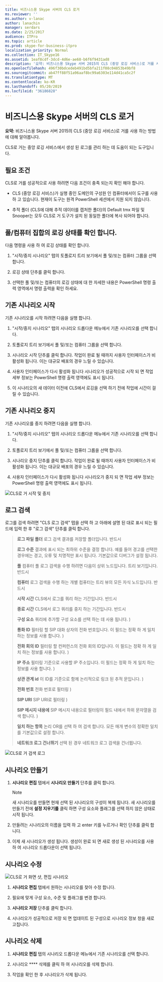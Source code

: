 ```yaml
---
title: 비즈니스용 Skype 서버의 CLS 로거
ms.reviewer: ''
ms.author: v-lanac
author: lanachin
manager: serdars
ms.date: 2/25/2017
audience: ITPro
ms.topic: article
ms.prod: skype-for-business-itpro
localization_priority: Normal
ms.collection: IT_Skype16
ms.assetid: 1eaf8cdf-3dcd-4d6e-ae68-b6f6f9431ad8
description: '요약: 비즈니스용 Skype 서버 2015의 CLS (중앙 로깅 서비스)로 거를 사용 하는 방법에 대해 알아봅니다.'
ms.openlocfilehash: 496f30bdcedeb491bd5bfa211f08c04853b49bf8
ms.sourcegitcommit: ab47ff88f51a96aaf8bc99a6303e114d41ca5c2f
ms.translationtype: MT
ms.contentlocale: ko-KR
ms.lasthandoff: 05/20/2019
ms.locfileid: "36186828"
---
```

# <a name="cls-logger-for-skype-for-business-server-2015"></a>비즈니스용 Skype 서버의 CLS 로거
 
**요약:** 비즈니스용 Skype 서버 2015의 CLS (중앙 로깅 서비스)로 거를 사용 하는 방법에 대해 알아봅니다.
  
CLS로 거는 중앙 로깅 서비스에서 생성 된 로그를 관리 하는 데 도움이 되는 도구입니다.
  
## <a name="prerequisites"></a>필요 조건

CLS로 거를 성공적으로 사용 하려면 다음 조건이 충족 되는지 확인 해야 합니다.
  
- CLS (중앙 로깅 서비스)가 실행 중인 도메인의 구성원 인 컴퓨터에서이 도구를 사용 하 고 있습니다. 현재이 도구는 원격 PowerShell 세션에서 지원 되지 않습니다.
    
- 추적 폴더 (CLS에 대해 추적 데이터를 캡처한 폴더)의 Default tmx 파일 및 Snooper는 모두 CLS로 거 도구가 설치 된 동일한 폴더에 복사 되어야 합니다.
    
## <a name="check-the-logging-status-of-a-set-of-poolscomputers"></a>풀/컴퓨터 집합의 로깅 상태를 확인 합니다.

다음 명령을 사용 하 여 로깅 상태를 확인 합니다.
  
1. "시작/중지 시나리오" 탭의 토폴로지 트리 보기에서 풀 및/또는 컴퓨터 그룹을 선택 합니다.
    
2. 로깅 상태 단추를 클릭 합니다.
    
3. 선택한 풀 및/또는 컴퓨터의 로깅 상태에 대 한 자세한 내용은 PowerShell 명령 출력 영역에서 명령 출력을 확인 하세요.
    
## <a name="start-an-existing-scenario"></a>기존 시나리오 시작

기존 시나리오를 시작 하려면 다음을 실행 합니다.
  
1. "시작/중지 시나리오" 탭의 시나리오 드롭다운 메뉴에서 기존 시나리오를 선택 합니다.
    
2. 토폴로지 트리 보기에서 풀 및/또는 컴퓨터 그룹을 선택 합니다.
    
3. 시나리오 시작 단추를 클릭 합니다. 작업이 완료 될 때까지 사용자 인터페이스가 비활성화 됩니다. 이는 대규모 배포의 경우 느릴 수 있습니다.
    
4. 사용자 인터페이스가 다시 활성화 됩니다 시나리오가 성공적으로 시작 되 면 작업 세부 정보는 PowerShell 명령 출력 영역에도 표시 됩니다.
    
5. 이 시나리오의 새 데이터 이전에 CLS에서 로깅을 선택 하기 전에 작업에 시간이 걸릴 수 있습니다.
    
## <a name="stop-an-existing-scenario"></a>기존 시나리오 중지

기존 시나리오를 중지 하려면 다음을 실행 합니다.
  
1. "시작/중지 시나리오" 탭의 시나리오 드롭다운 메뉴에서 기존 시나리오를 선택 합니다.
    
2. 토폴로지 트리 보기에서 풀 및/또는 컴퓨터 그룹을 선택 합니다.
    
3. 시나리오 중지 단추를 클릭 합니다. 작업이 완료 될 때까지 사용자 인터페이스가 비활성화 됩니다. 이는 대규모 배포의 경우 느릴 수 있습니다.
    
4. 사용자 인터페이스가 다시 활성화 됩니다 시나리오가 중지 되 면 작업 세부 정보는 PowerShell 명령 출력 영역에도 표시 됩니다.
    
![CLS로 거 시작 및 중지](../../media/2c4a36c2-b5db-4550-a3b3-41f18e0e2f0c.png)
  
## <a name="search-for-logs"></a>로그 검색

로그를 검색 하려면 "CLS 로그 검색" 탭을 선택 하 고 아래에 설명 된 대로 표시 되는 필드에 입력 한 후 "로그 검색" 단추를 클릭 합니다.
  
> **로그 파일 폴더** 로그 검색 결과를 저장할 폴더입니다. 반드시
> 
> **로그 수준** 결과에 표시 되는 최하위 수준을 결정 합니다. 예를 들어 경고를 선택한 경우에는 경고, 오류 및 치명적만 표시 됩니다. 기본값으로 디버그가 설정 됩니다.
> 
> **풀** 컴퓨터 풀 로그 검색을 수행 하려면 다음이 상위 노드입니다. 트리 보기입니다. 반드시
> 
> **컴퓨터** 로그 검색을 수행 하는 개별 컴퓨터는 트리 뷰의 모든 자식 노드입니다. 반드시
> 
> **시작 시간** CLS에서 로그를 쿼리 하는 기간입니다. 반드시
> 
> **종료 시간** CLS에서 로그 쿼리를 중지 하는 기간입니다. 반드시
> 
> **구성 요소** 쿼리에 추가할 구성 요소를 선택 하는 데 사용 됩니다. )
> 
> **통화 ID** 필터링 할 SIP 대화 상자의 전화 번호입니다. 이 필드는 정확 하 게 일치 하는 정보를 사용 합니다. )
> 
> **전화 회의 ID** 필터링 할 컨퍼런스의 전화 회의 ID입니다. 이 필드는 정확 하 게 일치 하는 정보를 사용 합니다. )
> 
> **IP 주소** 필터링 기준으로 사용할 IP 주소입니다. 이 필드는 정확 하 게 일치 하는 정보를 사용 합니다. )
> 
> **상관 관계 id** 이 ID를 기준으로 함께 논리적으로 링크 된 추적 문입니다. )
> 
> **전화 번호** 전화 번호로 필터링 )
> 
> **SIP URI** SIP URI로 필터링 )
> 
> **SIP 메시지 내용에** SIP 메시지 내용으로 필터링이 필드 내에서 하위 문자열을 검색 합니다. )
> 
> **일치 하는 항목** 논리 OR를 선택 하 여 검색 합니다. 모든 매개 변수의 정확한 일치를 기본값으로 설정 합니다.
> 
> **네트워크 로그 건너뛰기** 선택 된 경우 네트워크 로그 검색을 건너뜁니다.
    
![CLS로 거 검색 로그](../../media/5793ea3c-6f5f-40ef-8b53-100da831eedf.png)
  
## <a name="create-a-scenario"></a>시나리오 만들기

1. **시나리오 편집** 탭에서 **시나리오 만들기** 단추를 클릭 합니다.
    
    > [!NOTE]
    > 새 시나리오를 만들면 현재 선택 된 시나리오의 구성이 복제 됩니다. 새 시나리오를 만들기 전에 **설정 지우기를** 클릭 하면 구성 요소와 플래그를 선택 하지 않은 상태로 시작 됩니다.
  
2. 만들려는 시나리오의 이름을 입력 하 고 enter 키를 누르거나 확인 단추를 클릭 합니다.
    
3. 이제 새 시나리오가 생성 됩니다. 생성이 완료 되 면 새로 생성 된 시나리오를 사용 하 여 시나리오 드롭다운이 선택 됩니다.
    
## <a name="modify-a-scenario"></a>시나리오 수정

![CLS로 거 화면 샷, 편집 시나리오](../../media/abbbcac0-8a2e-48af-a22f-4fee0283a29f.png)
  
1. **시나리오 편집** 탭에서 원하는 시나리오를 찾아 수정 합니다.
    
2. 필요에 맞게 구성 요소, 수준 및 플래그를 변경 합니다.
    
3. **시나리오 저장** 단추를 클릭 합니다.
    
4. 시나리오가 성공적으로 저장 되 면 업데이트 된 구성으로 시나리오 정보 창을 새로 고칩니다.
    
## <a name="delete-a-scenario"></a>시나리오 삭제

1. **시나리오 편집** 탭의 시나리오 드롭다운 메뉴에서 기존 시나리오를 선택 합니다.
    
2. 시나리오 **** 삭제를 클릭 하 여 시나리오를 삭제 합니다.
    
3. 작업을 확인 한 후 시나리오가 삭제 됩니다.
    

